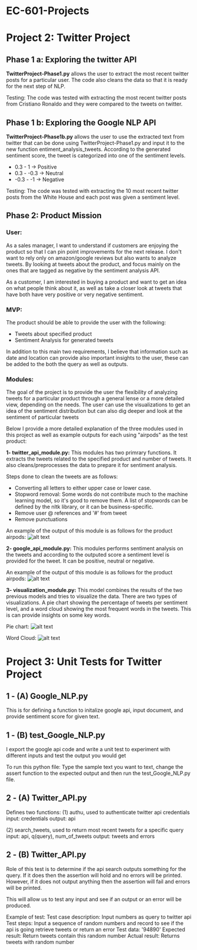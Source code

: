 # EC-601-Projects

# Project 2: Twitter Project


Phase 1 a: Exploring the twitter API
--------

**TwitterProject-Phase1.py** allows the user to extract the most recent twitter posts for a particular user. 
The code also cleans the data so that it is ready for the next step of NLP. 

Testing: The code was tested with extracting the most recent twitter posts from Cristiano Ronaldo and they were compared to the tweets on twitter.


Phase 1 b: Exploring the Google NLP API 
--------

**TwitterProject-Phase1b.py** allows the user to use the extracted text from twitter that can be done using TwitterProject-Phase1.py and input it to the new function entiment_analysis_tweets. According to the generated sentiment score, the tweet is categorized into one of the sentiment levels. 
 
 - 0.3 - 1 -> Positive 
 - 0.3 - -0.3 -> Neutral  
 - -0.3 - -1 -> Negative 
 
Testing: The code was tested with extracting the 10 most recent twitter posts from the White House and each post was given a sentiment level. 

Phase 2: Product Mission
--------

### User:
As a sales manager, I want to understand if customers are enjoying the product so that I can pin point improvements for the next release. I don't want to rely only on amazon/google reviews but also wants to analyze tweets. By looking at tweets about the product, and focus mainly on the ones that are tagged as negative by the sentiment analysis API. 

As a customer, I am interested in buying a product and want to get an idea on what people think about it, as well as take a closer look at tweets that have both have very positive or very negative sentiment. 

### MVP: 
The product should be able to provide the user with the following:  
 - Tweets about specified product
 - Sentiment Analysis for generated tweets 

In addition to this main two requirements, I believe that information such as date and location can provide also important insights to the user, these can be added to the both the query as well as outputs. 

### Modules: 

The goal of the project is to provide the user the flexibility of analyzing tweets for a particular product through a general lense or a more detailed view, depending on the needs. The user can use the visualizations to get an idea of the sentiment distribution but can also dig deeper and look at the sentiment of particular tweets

Below I provide a more detailed explanation of the three modules used in this project as well as example outputs for each using "airpods" as the test product:

**1- twitter_api_module.py:**
This modules has two primrary functions. It extracts the tweets related to the specified product and number of tweets. It also cleans/preprocesses the data to prepare it for sentiment analysis.

Steps done to clean the tweets are as follows: 
 - Converting all letters to either upper case or lower case.
 - Stopword removal: Some words do not contribute much to the machine learning model, so it's good to remove them. A list of stopwords can be defined by the nltk library, or it can be business-specific.
 - Remove user @ references and '#' from tweet
 - Remove punctuations
 
An example of the output of this module is as follows for the product airpods: 
![alt text](https://github.com/mkhalil1998/EC-601-Twitter_Project/blob/main/Images/module1.png)

**2- google_api_module.py:**
This modules performs sentiment analysis on the tweets and according to the outputed score a sentiment level is provided for the tweet. It can be positive, neutral or negative. 

An example of the output of this module is as follows for the product airpods: 
![alt text](https://github.com/mkhalil1998/EC-601-Twitter_Project/blob/main/Images/module2.png)


**3- visualization_module.py:**
This model combines the results of the two previous models and tries to visualize the data. There are two types of visualizations. A pie chart showing the percentage of tweets per sentiment level, and a word cloud showing the most frequent words in the tweets. This is can provide insights on some key words. 

Pie chart: 
![alt text](https://github.com/mkhalil1998/EC-601-Twitter_Project/blob/main/Images/pie_chart.png)


Word Cloud: 
![alt text](https://github.com/mkhalil1998/EC-601-Twitter_Project/blob/main/Images/word_cloud.png)


# Project 3: Unit Tests for Twitter Project

**1 - (A) Google_NLP.py**
-------------------------
 
This is for defining a function to initalize google api, input document, 
and provide sentiment score for given text.

**1 - (B) test_Google_NLP.py**
-------------------------

I export the google api code and write a 
unit test to experiment with different inputs and test the output you would get

To run this python file: 
Type the sample text you want to text, change the assert function to the expected output 
and then run the test_Google_NLP.py file. 

**2 - (A) Twitter_API.py**
-------------------------

Defines two functions:
(1) authu, used to authenticate twitter api credentials
input: credentials
output: api 

(2) search_tweets, used to return most recent tweets for a specific query 
input: api, q(query), num_of_tweets
output: tweets and errors 

**2 - (B) Twitter_API.py**
-------------------------
 
Role of this test is to determine if the api search outputs something for the 
query. If it does then the assertion will hold and no errors will be printed. However, 
if it does not output anything then the assertion will fail and errors will be printed. 

This will allow us to test any input and see if an output or an error will be produced.

Example of test:
Test case description: Input numbers as query to twitter api
Test steps: Input a sequence of random numbers and record to see if the api is going 
        retrieve tweets or return an error
Test data: '94890'
Expected result: Return tweets contain this random number
Actual result: Returns tweets with random number




